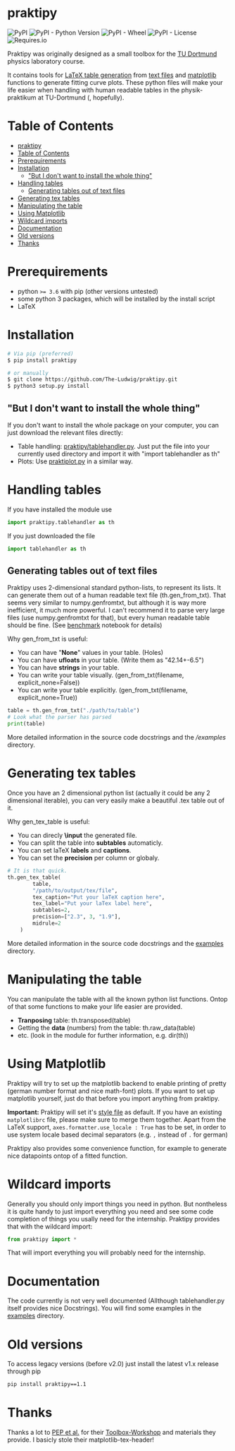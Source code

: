 
# praktipy

![PyPI](https://img.shields.io/pypi/v/praktipy.svg)
![PyPI - Python Version](https://img.shields.io/pypi/pyversions/praktipy.svg)
![PyPI - Wheel](https://img.shields.io/pypi/wheel/praktipy.svg)
![PyPI - License](https://img.shields.io/pypi/l/praktipy.svg)
![Requires.io](https://img.shields.io/requires/github/The-Ludwig/praktipy.svg)

Praktipy was originally designed as a small toolbox for the [TU Dortmund](https://www.tu-dortmund.de/) physics laboratory course.

It contains tools for [LaTeX table generation](#handling-tables) from [text files](https://github.com/The-Ludwig/praktipy/blob/master/examples/example_table_visual.txt)
and [matplotlib](https://matplotlib.org/) functions to generate fitting curve plots.
These python files will make your life easier when handling with human readable
tables in the physik-praktikum at TU-Dortmund (, hopefully).

# Table of Contents

- [praktipy](#praktipy)
- [Table of Contents](#table-of-contents)
- [Prerequirements](#prerequirements)
- [Installation](#installation)
  - ["But I don't want to install the whole thing"](#%22but-i-dont-want-to-install-the-whole-thing%22)
- [Handling tables](#handling-tables)
  - [Generating tables out of text files](#generating-tables-out-of-text-files)
- [Generating tex tables](#generating-tex-tables)
- [Manipulating the table](#manipulating-the-table)
- [Using Matplotlib](#using-matplotlib)
- [Wildcard imports](#wildcard-imports)
- [Documentation](#documentation)
- [Old versions](#old-versions)
- [Thanks](#thanks)

# Prerequirements

- python `>= 3.6` with pip (other versions untested)
- some python 3 packages, which will be installed by the install script
- LaTeX

# Installation

```bash
# Via pip (preferred)
$ pip install praktipy

# or manually
$ git clone https://github.com/The-Ludwig/praktipy.git
$ python3 setup.py install
```

## "But I don't want to install the whole thing"

If you don't want to install the whole package on your computer, you can just download the relevant files directly:

- Table handling:
   [praktipy/tablehandler.py](https://github.com/The-Ludwig/praktipy/blob/master/praktipy/tablehandler.py). Just put the file into your currently used directory and import it with "import tablehandler as th"
- Plots: Use [praktiplot.py](https://github.com/The-Ludwig/praktipy/blob/master/praktipy/praktiplot.py) in a similar way.

# Handling tables

If you have installed the module use

```python
import praktipy.tablehandler as th
```

If you just downloaded the file

```python
import tablehandler as th
```

## Generating tables out of text files

Praktipy uses 2-dimensional standard python-lists, to represent its lists.
It can generate them out of a human readable text file (th.gen_from_txt). That seems very similar to numpy.genfromtxt, but although it is way more inefficient, it much more powerful.
I can't recommend it to parse very large files (use numpy.genfromtxt for that), but every human readable table should be fine. (See [benchmark](https://github.com/The-Ludwig/praktipy/blob/master/examples/benchmark.ipynb) notebook for details)

Why gen_from_txt is useful:

- You can have "**None**" values in your table. (Holes)
- You can have **ufloats** in your table. (Write them as "42.14+-6.5")
- You can have **strings** in your table.
- You can write your table visually.  (gen_from_txt(filename, explicit_none=False))
- You can write your table explicitly.  (gen_from_txt(filename, explicit_none=True))

```python
table = th.gen_from_txt("./path/to/table")
# Look what the parser has parsed
print(table)
```

More detailed information in the source code docstrings and the */examples* directory.

# Generating tex tables

Once you have an 2 dimensional python list (actually it could be any 2 dimensional iterable), you can very easily make a beautiful .tex table out of it.

Why gen_tex_table is useful:

- You can direcly **\input** the generated file.
- You can split the table into **subtables** automaticly.
- You can set laTeX **labels** and **captions**.
- You can set the **precision** per column or globaly.

```python
# It is that quick.
th.gen_tex_table(
        table,
        "/path/to/output/tex/file",
        tex_caption="Put your laTeX caption here",
        tex_label="Put your laTex label here",
        subtables=2,
        precision=["2.3", 3, "1.9"],
        midrule=2
    )
```

More detailed information in the source code docstrings and the [examples](https://github.com/The-Ludwig/praktipy/blob/master/examples/) directory.

# Manipulating the table

You can manipulate the table with all the known python list functions. Ontop of that some functions to make your life easier are provided.

- **Tranposing** table: th.transposed(table)
- Getting the **data** (numbers) from the table: th.raw_data(table)
- etc. (look in the module for further information, e.g. dir(th))

# Using Matplotlib

Praktipy will try to set up the matplotlib backend to enable printing of pretty (german number format and nice math-font) plots. If you want to set up matplotlib yourself, just do that before you import anything from praktipy.

**Important:** Praktipy will set it's [style file](https://github.com/The-Ludwig/praktipy/blob/master/praktipy/praktipy.mplstyle) as default. If you have an existing `matplotlibrc` file, please make sure to merge them together. Apart from the LaTeX support, `axes.formatter.use_locale : True` has to be set, in order to use system locale based decimal separators (e.g. `,` instead of `.` for german)

Praktipy also provides some convenience function,
for example to generate nice datapoints ontop of a fitted function.

# Wildcard imports

Generally you should only import things you need in python. But nontheless it is quite handy to just import everything you need and see some code completion of things you usally need for the internship.
Praktipy provides that with the wildcard import:

```python
from praktipy import *
```

That will import everything you will probably need for the internship.

# Documentation

The code currently is not very well documented (Allthough tablehandler.py itself provides nice Docstrings).
You will find some examples in the [examples](https://github.com/The-Ludwig/praktipy/blob/master/examples/) directory.

# Old versions

To access legacy versions (before v2.0) just install the latest v1.x release through pip

```bash
pip install praktipy==1.1
```

# Thanks

Thanks a lot to [PEP et al.](https://pep-dortmund.org/) for their [Toolbox-Workshop](https://toolbox.pep-dortmund.org/notes.html) and materials they provide. I basicly stole their matplotlib-tex-header!
